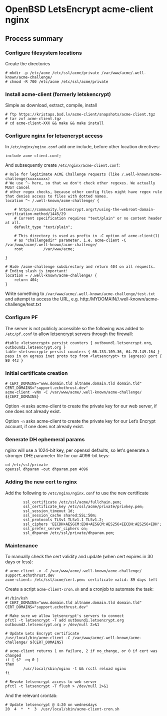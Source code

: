 ---
---

# OpenBSD LetsEncrypt acme-client nginx
## Process summary

### Configure filesystem locations

Create the directories

```
# mkdir -p /etc/acme /etc/ssl/acme/private /var/www/acme/.well-known/acme-challenge/
# chmod -R 700 /etc/acme /etc/ssl/acme/private
```

### Install acme-client (formerly letskencrypt)

Simple as download, extract, compile, install

```
# ftp https://kristaps.bsd.lv/acme-client/snapshots/acme-client.tgz
# tar zxf acme-client.tgz
# cd acme-client-XXX && make && make install
```

### Configure nginx for letsencrypt access

In `/etc/nginx/nginx.conf` add one include, before other location directives:

```
include acme-client.conf;
```

And subsequently create `/etc/nginx/acme-client.conf`:

```
# Rule for legitimate ACME Challenge requests (like /.well-known/acme-challenge/xxxxxxxxx)
# We use ^~ here, so that we don't check other regexes. We actually MUST cancel
# other regex checks, because other config files might have regex rule that denies access to files with dotted names.
location ^~ /.well-known/acme-challenge/ {

    # https://community.letsencrypt.org/t/using-the-webroot-domain-verification-method/1445/29
    # Current specification requires "text/plain" or no content header at all.
    default_type "text/plain";

    # This directory is used as prefix in -C option of acme-client(1)
    # as "challengedir" parameter, i.e. acme-client -C /var/www/acme/.well-known/acme-challenge/
    root         /var/www/acme;

}

# Hide /acme-challenge subdirectory and return 404 on all requests.
# Ending slash is important!
location = /.well-known/acme-challenge/ {
    return 404;
}
```

Write something to `/var/www/acme/.well-known/acme-challenge/test.txt` and attempt to access the URL, e.g. http:/MYDOMAIN//.well-known/acme-challenge/test.txt

### Configure PF

The server is not publicly accessible so the following was added to `/etc/pf.conf` to allow letsencrypt servers through the firewall:

```
#table <letsencrypt> persist counters { outbound1.letsencrypt.org, outbound2.letsencrypt.org }
table <letsencrypt> persist counters { 66.133.109.36, 64.78.149.164 }
pass in on egress inet proto tcp from <letsencrypt> to (egress) port { 80 443 }
```

### Initial certificate creation

```
# CERT_DOMAINS="www.domain.tld altname.domain.tld domain.tld"
CERT_DOMAINS="support.echothrust.dev"
acme-client -vNn -C /var/www/acme/.well-known/acme-challenge/ ${CERT_DOMAINS}
```

Option `-N` asks acme-client to create the private key for our web server, if one does not already exist.

Option `-n` asks acme-client to create the private key for our Let’s Encrypt account, if one does not already exist.

### Generate DH ephemeral params

nginx will use a 1024-bit key, per openssl defaults, so let's generate a stronger DHE parameter file for our 4096-bit keys:

```
cd /etc/ssl/private
openssl dhparam -out dhparam.pem 4096
```

### Adding the new cert to nginx

Add the following to `/etc/nginx/nginx.conf` to use the new certificate

```
        ssl_certificate /etc/ssl/acme/fullchain.pem;
        ssl_certificate_key /etc/ssl/acme/private/privkey.pem;
        ssl_session_timeout 1d;
        ssl_session_cache shared:SSL:50m;
        ssl_protocols TLSv1 TLSv1.1 TLSv1.2;
        ssl_ciphers 'EECDH+AESGCM:EDH+AESGCM:AES256+EECDH:AES256+EDH';
        ssl_prefer_server_ciphers on;
        ssl_dhparam /etc/ssl/private/dhparam.pem;
```

### Maintenance

To manually check the cert validity and update (when cert expires in 30 days or less):

```
# acme-client -v -C /var/www/acme/.well-known/acme-challenge/ support.echothrust.dev
acme-client: /etc/ssl/acme/cert.pem: certificate valid: 89 days left
```

Create a script `acme-client-cron.sh` and a cronjob to automate the task:

```
#!/bin/ksh
# CERT_DOMAINS="www.domain.tld altname.domain.tld domain.tld"
CERT_DOMAINS="support.echothrust.dev"

# Make sure we allow letsencrypt's servers to connect
pfctl -t letsencrypt -T add outbound1.letsencrypt.org outbound2.letsencrypt.org > /dev/null 2>&1

# Update Lets Encrypt certificate
/usr/local/bin/acme-client -C /var/www/acme/.well-known/acme-challenge/ ${CERT_DOMAINS}

# acme-client returns 1 on failure, 2 if no_change, or 0 if cert was changed
if [ $? -eq 0 ]
then
        /usr/local/sbin/nginx -t && rcctl reload nginx
fi

# Revoke letsencrypt access to web server
pfctl -t letsencrypt -T flush > /dev/null 2>&1

```
And the relevant crontab:

```
# Update letsencrypt @ 4:20 on wednesdays
20  4  *  *  3  /usr/local/sbin/acme-client-cron.sh
```
